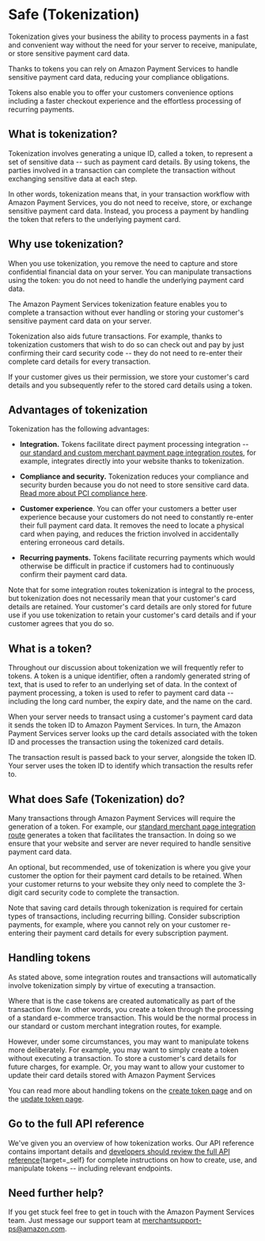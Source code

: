 Safe (Tokenization) 
============

Tokenization gives your business the ability to process payments in a
fast and convenient way without the need for your server to receive,
manipulate, or store sensitive payment card data.

Thanks to tokens you can rely on Amazon Payment Services to handle
sensitive payment card data, reducing your compliance obligations.



Tokens also enable you to offer your customers convenience options
including a faster checkout experience and the effortless processing of
recurring payments.

What is tokenization?
---------------------

Tokenization involves generating a unique ID, called a token, to
represent a set of sensitive data -- such as payment card details. By
using tokens, the parties involved in a transaction can complete the
transaction without exchanging sensitive data at each step.

In other words, tokenization means that, in your transaction workflow
with Amazon Payment Services, you do not need to receive, store, or
exchange sensitive payment card data. Instead, you process a payment by
handling the token that refers to the underlying payment card.

Why use tokenization?
---------------------

When you use tokenization, you remove the need to capture and store
confidential financial data on your server. You can manipulate
transactions using the token: you do not need to handle the underlying
payment card data.

The Amazon Payment Services tokenization feature enables you to complete
a transaction without ever handling or storing your customer's sensitive
payment card data on your server.

Tokenization also aids future transactions. For example, thanks to
tokenization customers that wish to do so can check out and pay by just
confirming their card security code -- they do not need to re-enter
their complete card details for every transaction.

If your customer gives us their permission, we store your customer's
card details and you subsequently refer to the stored card details using
a token.

Advantages of tokenization
--------------------------

Tokenization has the following advantages:

-   **Integration.** Tokens facilitate direct payment processing
    integration -- [our standard and custom merchant payment page
    integration routes](22a.md), for example, integrates
    directly into your website thanks to tokenization.

-   **Compliance and security.** Tokenization reduces your compliance
    and security burden because you do not need to store sensitive card
    data. [Read more about PCI compliance here](57.md).

-   **Customer experience**. You can offer your customers a better user
    experience because your customers do not need to constantly re-enter
    their full payment card data. It removes the need to locate a
    physical card when paying, and reduces the friction involved in
    accidentally entering erroneous card details.

-   **Recurring payments.** Tokens facilitate recurring payments which
    would otherwise be difficult in practice if customers had to
    continuously confirm their payment card data.

Note that for some integration routes tokenization is integral to the
process, but tokenization does not necessarily mean that your customer's
card details are retained. Your customer's card details are only stored
for future use if you use tokenization to retain your customer's card
details and if your customer agrees that you do so.

What is a token?
----------------

Throughout our discussion about tokenization we will frequently refer to
tokens. A token is a unique identifier, often a randomly generated
string of text, that is used to refer to an underlying set of data. In
the context of payment processing, a token is used to refer to payment
card data -- including the long card number, the expiry date, and the
name on the card.

When your server needs to transact using a customer's payment card data
it sends the token ID to Amazon Payment Services. In turn, the Amazon
Payment Services server looks up the card details associated with the
token ID and processes the transaction using the tokenized card details.

The transaction result is passed back to your server, alongside the
token ID. Your server uses the token ID to identify which transaction
the results refer to.

What does Safe (Tokenization) do?
--------------------------

Many transactions through Amazon Payment Services will require the
generation of a token. For example, our [standard merchant page
integration route](22a.md) generates a token that facilitates
the transaction. In doing so we ensure that your website and server are
never required to handle sensitive payment card data.

An optional, but recommended, use of tokenization is where you give your
customer the option for their payment card details to be retained. When
your customer returns to your website they only need to complete the
3-digit card security code to complete the transaction.

Note that saving card details through tokenization is required for
certain types of transactions, including recurring billing. Consider
subscription payments, for example, where you cannot rely on your
customer re-entering their payment card details for every subscription
payment.

Handling tokens
---------------

As stated above, some integration routes and transactions will
automatically involve tokenization simply by virtue of executing a
transaction.

Where that is the case tokens are created automatically as part of the
transaction flow. In other words, you create a token through the
processing of a standard e-commerce transaction. This would be the
normal process in our standard or custom merchant integration routes,
for example.

However, under some circumstances, you may want to manipulate tokens
more deliberately. For example, you may want to simply create a token
without executing a transaction. To store a customer's card details for
future charges, for example. Or, you may want to allow your customer to
update their card details stored with Amazon Payment Services

You can read more about handling tokens on the [create token
page](31a.md) and on the [update token page](31b.md).

Go to the full API reference
----------------------------

We've given you an overview of how tokenization works. Our API reference
contains important details and [developers should review the full API
reference](https://paymentservices-reference.payfort.com//docs/api/build/index.html#fort-tokenization-service){target=_self}
for complete instructions on how to create, use, and manipulate tokens
-- including relevant endpoints.

Need further help?
------------------

If you get stuck feel free to get in touch with the Amazon Payment
Services team. Just message our support team at <merchantsupport-ps@amazon.com>.
